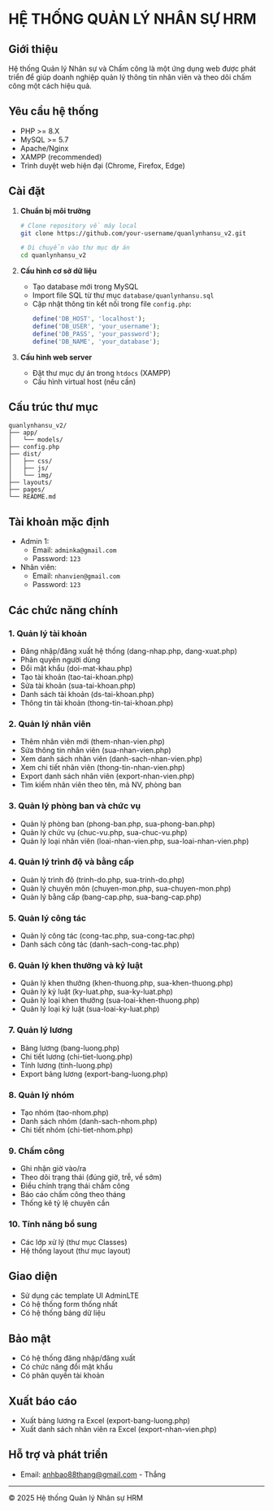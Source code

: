 # HỆ THỐNG QUẢN LÝ NHÂN SỰ HRM

## Giới thiệu
Hệ thống Quản lý Nhân sự và Chấm công là một ứng dụng web được phát triển để giúp doanh nghiệp quản lý thông tin nhân viên và theo dõi chấm công một cách hiệu quả.

## Yêu cầu hệ thống
- PHP >= 8.X
- MySQL >= 5.7
- Apache/Nginx
- XAMPP (recommended)
- Trình duyệt web hiện đại (Chrome, Firefox, Edge)

## Cài đặt

1. **Chuẩn bị môi trường**
   ```bash
   # Clone repository về máy local
   git clone https://github.com/your-username/quanlynhansu_v2.git

   # Di chuyển vào thư mục dự án
   cd quanlynhansu_v2
   ```

2. **Cấu hình cơ sở dữ liệu**
   - Tạo database mới trong MySQL
   - Import file SQL từ thư mục `database/quanlynhansu.sql`
   - Cập nhật thông tin kết nối trong file `config.php`:
     ```php
     define('DB_HOST', 'localhost');
     define('DB_USER', 'your_username');
     define('DB_PASS', 'your_password');
     define('DB_NAME', 'your_database');
     ```

3. **Cấu hình web server**
   - Đặt thư mục dự án trong `htdocs` (XAMPP)
   - Cấu hình virtual host (nếu cần)

## Cấu trúc thư mục
```
quanlynhansu_v2/
├── app/
│   └── models/
├── config.php
├── dist/
│   ├── css/
│   ├── js/
│   └── img/
├── layouts/
├── pages/
└── README.md
```

## Tài khoản mặc định
- Admin 1:
  - Email: `adminka@gmail.com`
  - Password: `123`
- Nhân viên:
  - Email: `nhanvien@gmail.com`
  - Password: `123`

## Các chức năng chính

### 1. Quản lý tài khoản
- Đăng nhập/đăng xuất hệ thống (dang-nhap.php, dang-xuat.php)
- Phân quyền người dùng
- Đổi mật khẩu (doi-mat-khau.php)
- Tạo tài khoản (tao-tai-khoan.php)
- Sửa tài khoản (sua-tai-khoan.php)
- Danh sách tài khoản (ds-tai-khoan.php)
- Thông tin tài khoản (thong-tin-tai-khoan.php)

### 2. Quản lý nhân viên
- Thêm nhân viên mới (them-nhan-vien.php)
- Sửa thông tin nhân viên (sua-nhan-vien.php)
- Xem danh sách nhân viên (danh-sach-nhan-vien.php)
- Xem chi tiết nhân viên (thong-tin-nhan-vien.php)
- Export danh sách nhân viên (export-nhan-vien.php)
- Tìm kiếm nhân viên theo tên, mã NV, phòng ban

### 3. Quản lý phòng ban và chức vụ
- Quản lý phòng ban (phong-ban.php, sua-phong-ban.php)
- Quản lý chức vụ (chuc-vu.php, sua-chuc-vu.php)
- Quản lý loại nhân viên (loai-nhan-vien.php, sua-loai-nhan-vien.php)

### 4. Quản lý trình độ và bằng cấp
- Quản lý trình độ (trinh-do.php, sua-trinh-do.php)
- Quản lý chuyên môn (chuyen-mon.php, sua-chuyen-mon.php)
- Quản lý bằng cấp (bang-cap.php, sua-bang-cap.php)

### 5. Quản lý công tác
- Quản lý công tác (cong-tac.php, sua-cong-tac.php)
- Danh sách công tác (danh-sach-cong-tac.php)

### 6. Quản lý khen thưởng và kỷ luật
- Quản lý khen thưởng (khen-thuong.php, sua-khen-thuong.php)
- Quản lý kỷ luật (ky-luat.php, sua-ky-luat.php)
- Quản lý loại khen thưởng (sua-loai-khen-thuong.php)
- Quản lý loại kỷ luật (sua-loai-ky-luat.php)

### 7. Quản lý lương
- Bảng lương (bang-luong.php)
- Chi tiết lương (chi-tiet-luong.php)
- Tính lương (tinh-luong.php)
- Export bảng lương (export-bang-luong.php)

### 8. Quản lý nhóm
- Tạo nhóm (tao-nhom.php)
- Danh sách nhóm (danh-sach-nhom.php)
- Chi tiết nhóm (chi-tiet-nhom.php)

### 9. Chấm công
- Ghi nhận giờ vào/ra
- Theo dõi trạng thái (đúng giờ, trễ, về sớm)
- Điều chỉnh trạng thái chấm công
- Báo cáo chấm công theo tháng
- Thống kê tỷ lệ chuyên cần

### 10. Tính năng bổ sung
- Các lớp xử lý (thư mục Classes)
- Hệ thống layout (thư mục layout)

## Giao diện
- Sử dụng các template UI AdminLTE
- Có hệ thống form thống nhất
- Có hệ thống bảng dữ liệu


## Bảo mật
- Có hệ thống đăng nhập/đăng xuất
- Có chức năng đổi mật khẩu
- Có phân quyền tài khoản

## Xuất báo cáo
- Xuất bảng lương ra Excel (export-bang-luong.php)
- Xuất danh sách nhân viên ra Excel (export-nhan-vien.php)

## Hỗ trợ và phát triển
- Email: anhbao88thang@gmail.com - Thắng

---
© 2025 Hệ thống Quản lý Nhân sự HRM


